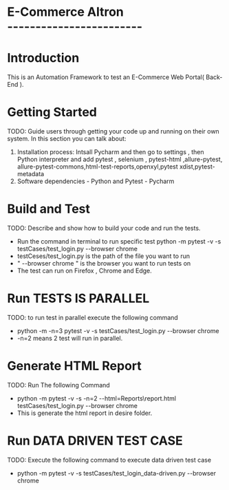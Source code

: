 # E-Commerce Altron<br>------------------------
# Introduction 
This is an Automation Framework to test an E-Commerce Web Portal( Back-End ).

# Getting Started
TODO: Guide users through getting your code up and running on their own system. In this section you can talk about:

1.	Installation process:
		Intsall Pycharm and then go to settings , then Python interpreter and add pytest , selenium , pytest-html ,allure-pytest,
		allure-pytest-commons,html-test-reports,openxyl,pytest xdist,pytest-metadata
2.	Software dependencies
			- Python and Pytest
			- Pycharm

# Build and Test
TODO: Describe and show how to build your code and run the tests. 

- Run the command in terminal to run specific test 
  python -m pytest -v -s testCases/test_login.py --browser chrome 
- testCeses/test_login.py is the path of the file you want to run
- " --browser chrome " is the browser you want to run tests on
- The test can run on Firefox , Chrome and Edge.

# Run TESTS IS PARALLEL
TODO: to run test in parallel execute the following command
- python -m -n=3 pytest -v -s testCases/test_login.py --browser chrome
- -n=2 means 2 test will run in parallel.

# Generate HTML Report
TODO: Run The following Command
- python -m pytest -v -s -n=2 --html=Reports\report.html testCases/test_login.py --browser chrome
- This is generate the html report in desire folder.

# Run DATA DRIVEN TEST CASE
TODO: Execute the following command to execute data driven test case
-  python -m pytest -v -s testCases/test_login_data-driven.py --browser chrome 
